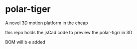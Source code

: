 # polar-tiger
A novel 3D motion platform in the cheap

this repo holds the jsCad code to preview the polar-tigrr in 3D

BOM will b e added

